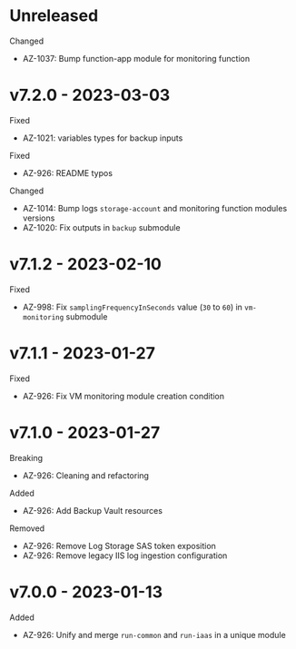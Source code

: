 # Unreleased

Changed
  * AZ-1037: Bump function-app module for monitoring function

# v7.2.0 - 2023-03-03

Fixed
  * AZ-1021: variables types for backup inputs

Fixed
  * AZ-926: README typos

Changed
  * AZ-1014: Bump logs `storage-account` and monitoring function modules versions
  * AZ-1020: Fix outputs in `backup` submodule

# v7.1.2 - 2023-02-10

Fixed
  * AZ-998: Fix `samplingFrequencyInSeconds` value (`30` to `60`) in `vm-monitoring` submodule

# v7.1.1 - 2023-01-27

Fixed
  * AZ-926: Fix VM monitoring module creation condition

# v7.1.0 - 2023-01-27

Breaking
  * AZ-926: Cleaning and refactoring

Added
  * AZ-926: Add Backup Vault resources

Removed
  * AZ-926: Remove Log Storage SAS token exposition
  * AZ-926: Remove legacy IIS log ingestion configuration

# v7.0.0 - 2023-01-13

Added
  * AZ-926: Unify and merge `run-common` and `run-iaas` in a unique module
